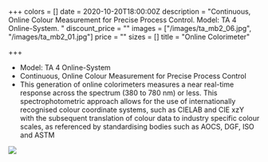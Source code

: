 +++
colors = []
date = 2020-10-20T18:00:00Z
description = "Continuous, Online Colour Measurement for Precise Process Control. Model: TA 4 Online-System. "
discount_price = ""
images = ["/images/ta_mb2_06.jpg", "/images/ta_mb2_01.jpg"]
price = ""
sizes = []
title = "Online Colorimeter"

+++
* Model: TA 4 Online-System
* Continuous, Online Colour Measurement for Precise Process Control
* This generation of online colorimeters measures a near real-time response across the spectrum (380 to 780 nm) or less. This spectrophotometric approach allows for the use of internationally recognised colour coordinate systems, such as CIELAB and CIE xzY with the subsequent translation of colour data to industry specific colour scales, as referenced by standardising bodies such as AOCS, DGF, ISO and ASTM

![](http://enviotech.com.bd/images/product/color.png)